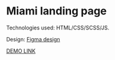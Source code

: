 # Miami landing page

Technologies used: HTML/CSS/SCSS/JS.

Design: [Figma design](https://www.figma.com/file/nHz8bflIwJaWP3P99vKTH5/miami_home_new?node-id=16033%3A3)

[DEMO LINK](https://aedricson.github.io/miami_landing/)

